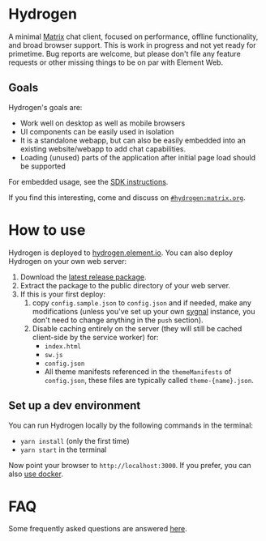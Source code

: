 # Hydrogen

A minimal [Matrix](https://matrix.org/) chat client, focused on performance, offline functionality, and broad browser support. This is work in progress and not yet ready for primetime. Bug reports are welcome, but please don't file any feature requests or other missing things to be on par with Element Web.

## Goals

Hydrogen's goals are:
 - Work well on desktop as well as mobile browsers
 - UI components can be easily used in isolation
 - It is a standalone webapp, but can also be easily embedded into an existing website/webapp to add chat capabilities.
 - Loading (unused) parts of the application after initial page load should be supported

For embedded usage, see the [SDK instructions](doc/SDK.md).

If you find this interesting, come and discuss on [`#hydrogen:matrix.org`](https://matrix.to/#/#hydrogen:matrix.org).

# How to use

Hydrogen is deployed to [hydrogen.element.io](https://hydrogen.element.io). You can also deploy Hydrogen on your own web server:

 1. Download the [latest release package](https://github.com/vector-im/hydrogen-web/releases).
 1. Extract the package to the public directory of your web server.
 1. If this is your first deploy:
    1. copy `config.sample.json` to `config.json` and if needed, make any modifications (unless you've set up your own [sygnal](https://github.com/matrix-org/sygnal) instance, you don't need to change anything in the `push` section).
    1. Disable caching entirely on the server (they will still be cached client-side by the service worker) for:
        - `index.html`
        - `sw.js`
        - `config.json`
        - All theme manifests referenced in the `themeManifests` of `config.json`, these files are typically called `theme-{name}.json`.
 
## Set up a dev environment

You can run Hydrogen locally by the following commands in the terminal:

 - `yarn install` (only the first time)
 - `yarn start` in the terminal

Now point your browser to `http://localhost:3000`. If you prefer, you can also [use docker](doc/docker.md).

# FAQ

Some frequently asked questions are answered [here](doc/FAQ.md).

